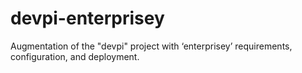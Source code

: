 devpi-enterprisey
=================

Augmentation of the "devpi" project with ‘enterprisey’ requirements, configuration, and deployment.
